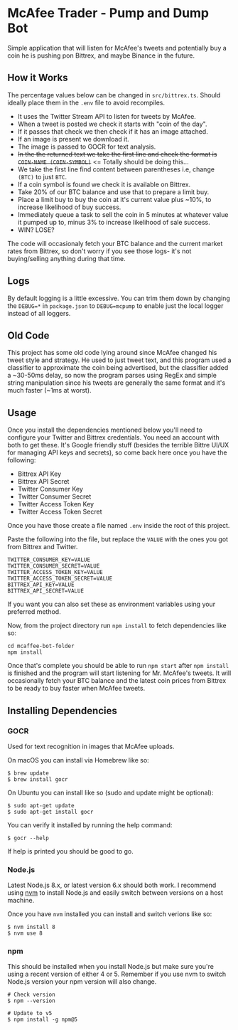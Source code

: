 # McAfee Trader - Pump and Dump Bot

Simple application that will listen for McAfee's tweets and potentially buy a
coin he is pushing pon Bittrex, and maybe Binance in the future.

## How it Works
The percentage values below can be changed in `src/bittrex.ts`. Should ideally
place them in the `.env` file to avoid recompiles.

* It uses the Twitter Stream API to listen for tweets by McAfee.
* When a tweet is posted we check it starts with "coin of the day".
* If it passes that check we then check if it has an image attached.
* If an image is present we download it.
* The image is passed to GOCR for text analysis.
* ~~In the the returned text we take the first line and check the format is `COIN-NAME (COIN-SYMBOL)`~~ <= Totally should be doing this...
* We take the first line find content between parentheses i.e, change `(BTC)` to
just `BTC`.
* If a coin symbol is found we check it is available on Bittrex.
* Take 20% of our BTC balance and use that to prepare a limit buy.
* Place a limit buy to buy the coin at it's current value plus ~10%, to increase
likelihood of buy success.
* Immediately queue a task to sell the coin in 5 minutes at whatever value it
pumped up to, minus 3% to increase likelihood of sale success.
* WIN? LOSE?

The code will occasionaly fetch your BTC balance and the current market rates
from Bittrex, so don't worry if you see those logs- it's not buying/selling
anything during that time.

## Logs
By default logging is a little excessive. You can trim them down by changing the
`DEBUG=*` in `package.json` to `DEBUG=mcpump` to enable just the local logger
instead of all loggers.

## Old Code
This project has some old code lying around since McAfee changed his tweet style
and strategy. He used to just tweet text, and this program used a classifier to
approximate the coin being advertised, but the classifier added a ~30-50ms
delay, so now the program parses using RegEx and simple string manipulation
since his tweets are generally the same format and it's much faster (~1ms at
worst).

## Usage
Once you install the dependencies mentioned below you'll need to configure
your Twitter and Bittrex credentials. You need an account with both to get
these. It's Google friendly stuff (besides the terrible Bittre UI/UX for
managing API keys and secrets), so come back here once you have the following:

* Bittrex API Key
* Bittrex API Secret
* Twitter Consumer Key
* Twitter Consumer Secret
* Twitter Access Token Key
* Twitter Access Token Secret

Once you have those create a file named `.env` inside the root of this project.

Paste the following into the file, but replace the `VALUE` with the ones you got
from Bittrex and Twitter.

```
TWITTER_CONSUMER_KEY=VALUE
TWITTER_CONSUMER_SECRET=VALUE
TWITTER_ACCESS_TOKEN_KEY=VALUE
TWITTER_ACCESS_TOKEN_SECRET=VALUE
BITTREX_API_KEY=VALUE
BITTREX_API_SECRET=VALUE
```

If you want you can also set these as environment variables using your preferred
method.

Now, from the project directory run `npm install` to fetch dependencies like so:

```
cd mcaffee-bot-folder
npm install
```

Once that's complete you should be able to run `npm start` after `npm install`
is finished and the program will start listening for Mr. McAfee's tweets. It
will occasionally fetch your BTC balance and the latest coin prices from Bittrex
to be ready to buy faster when McAfee tweets.


## Installing Dependencies

### GOCR
Used for text recognition in images that McAfee uploads.

On macOS you can install via Homebrew like so:

```
$ brew update
$ brew install gocr
```

On Ubuntu you can install like so (sudo and update might be optional):

```
$ sudo apt-get update
$ sudo apt-get install gocr
```

You can verify it installed by running the help command:

```
$ gocr --help
```

If help is printed you should be good to go.

### Node.js
Latest Node.js 8.x, or latest version 6.x should both work. I recommend using
[nvm](https://github.com/creationix/nvm) to install Node.js and easily switch
between versions on a host machine.

Once you have `nvm` installed you can install and switch verions like so:

```
$ nvm install 8
$ nvm use 8
```

### npm
This should be installed when you install Node.js but make sure you're using a
recent version of either 4 or 5. Remember if you use nvm to switch Node.js
version your npm version will also change.

```
# Check version
$ npm --version

# Update to v5
$ npm install -g npm@5
```
